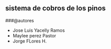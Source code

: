 ## sistema de cobros de los pinos
 ###@autores
  - Jose Luis Yacelly Ramos
  - Maylee perez Pastor
  - Jorge FLores H.
